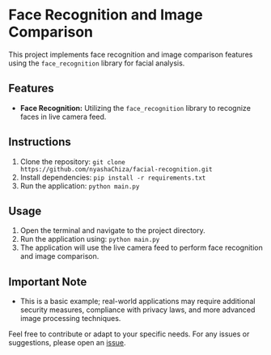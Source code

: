 # Face Recognition and Image Comparison

This project implements face recognition and image comparison features using the `face_recognition` library for facial analysis.

## Features
- **Face Recognition:** Utilizing the `face_recognition` library to recognize faces in live camera feed.


## Instructions
1. Clone the repository: `git clone https://github.com/nyashaChiza/facial-recognition.git`
2. Install dependencies: `pip install -r requirements.txt`
3. Run the application: `python main.py`

## Usage
1. Open the terminal and navigate to the project directory.
2. Run the application using: `python main.py`
3. The application will use the live camera feed to perform face recognition and image comparison.

## Important Note
- This is a basic example; real-world applications may require additional security measures, compliance with privacy laws, and more advanced image processing techniques.

Feel free to contribute or adapt to your specific needs. For any issues or suggestions, please open an [issue](https://github.com/NyashaChiza/face-recognition/issues).
